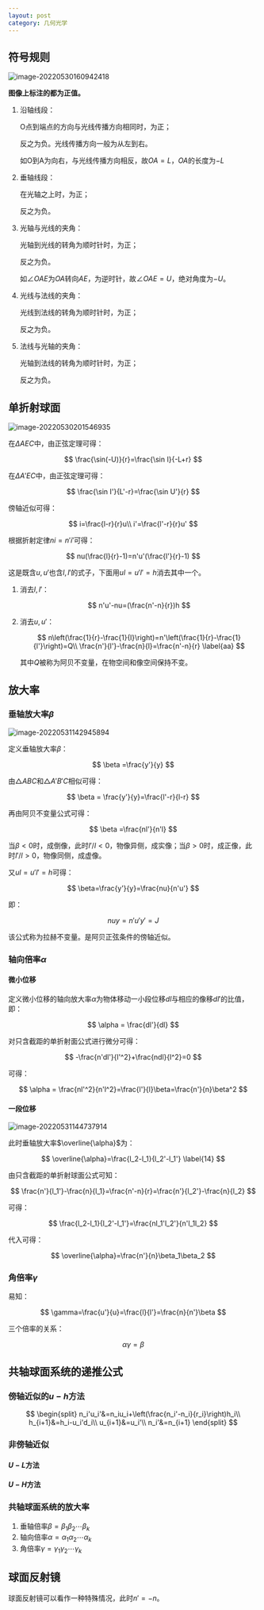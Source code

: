 ```yaml
---
layout: post
category: 几何光学
---
```


## 符号规则

![image-20220530160942418](../img/2022-05-31-球面和共轴球面系统/image-20220530160942418.png)

**图像上标注的都为正值。**

1. 沿轴线段：

   O点到端点的方向与光线传播方向相同时，为正；

   反之为负。光线传播方向一般为从左到右。

   如O到A为向右，与光线传播方向相反，故$OA=L$，$OA$的长度为$-L$

2. 垂轴线段：

   在光轴之上时，为正；

   反之为负。

3. 光轴与光线的夹角：

   光轴到光线的转角为顺时针时，为正；

   反之为负。

   如$\angle OAE$为$OA$转向$AE$，为逆时针，故$\angle OAE=U$，绝对角度为$-U$。

4. 光线与法线的夹角：

   光线到法线的转角为顺时针时，为正；

   反之为负。

5. 法线与光轴的夹角：

   光轴到法线的转角为顺时针时，为正；

   反之为负。

## 单折射球面

![image-20220530201546935](../img/2022-05-31-球面和共轴球面系统/image-20220530201546935.png)

在$\Delta AEC$中，由正弦定理可得：


$$
\frac{\sin(-U)}{r}=\frac{\sin I}{-L+r}
$$


在$\Delta A'EC$中，由正弦定理可得：


$$
\frac{\sin I'}{L'-r}=\frac{\sin U'}{r}
$$


傍轴近似可得：


$$
i=\frac{l-r}{r}u\\
i'=\frac{l'-r}{r}u'
$$


根据折射定律$ni=n'i'$可得：


$$
nu(\frac{l}{r}-1)=n'u'(\frac{l'}{r}-1)
$$


这是既含$u,u'$也含$l,l'$的式子，下面用$ul=u'l'=h$消去其中一个。

1. 消去$l,l'$：

   
   $$
   n'u'-nu=(\frac{n'-n}{r})h
   $$
   

2. 消去$u,u'$：

   
   $$
   n\left(\frac{1}{r}-\frac{1}{l}\right)=n'\left(\frac{1}{r}-\frac{1}{l'}\right)=Q\\
   \frac{n'}{l'}-\frac{n}{l}=\frac{n'-n}{r} \label{aa}
   $$
   

   其中$Q$被称为阿贝不变量，在物空间和像空间保持不变。

## 放大率

### 垂轴放大率$\beta$

![image-20220531142945894](../img/2022-05-31-球面和共轴球面系统/image-20220531142945894.png)

定义垂轴放大率$\beta$：


$$
\beta =\frac{y'}{y}
$$


由$\triangle ABC$和$\triangle A'B'C$相似可得：


$$
\beta = \frac{y'}{y}=\frac{l'-r}{l-r}
$$


再由阿贝不变量公式可得：


$$
\beta =\frac{nl'}{n'l}
$$


当$\beta<0$时，成倒像，此时$l'/l<0$，物像异侧，成实像；当$\beta>0$时，成正像，此时$l'/l>0$，物像同侧，成虚像。

又$ul=u'l'=h$可得：


$$
\beta=\frac{y'}{y}=\frac{nu}{n'u'}
$$


即：


$$
nuy=n'u'y'=J
$$


该公式称为拉赫不变量。是阿贝正弦条件的傍轴近似。

### 轴向倍率$\alpha$

#### 微小位移

定义微小位移的轴向放大率$\alpha$为物体移动一小段位移$dl$与相应的像移$dl'$的比值，即：


$$
\alpha = \frac{dl'}{dl}
$$


对只含截距的单折射面公式进行微分可得：


$$
-\frac{n'dl'}{l'^2}+\frac{ndl}{l^2}=0
$$


可得：


$$
\alpha = \frac{nl'^2}{n'l^2}=\frac{l'}{l}\beta=\frac{n'}{n}\beta^2
$$



#### 一段位移

![image-20220531144737914](../img/2022-05-31-球面和共轴球面系统/image-20220531144737914.png)

此时垂轴放大率$\overline{\alpha}$为：


$$
\overline{\alpha}=\frac{l_2-l_1}{l_2'-l_1'} \label{14}
$$


由只含截距的单折射球面公式可知：


$$
\frac{n'}{l_1'}-\frac{n}{l_1}=\frac{n'-n}{r}=\frac{n'}{l_2'}-\frac{n}{l_2}
$$


可得：


$$
\frac{l_2-l_1}{l_2'-l_1'}=\frac{nl_1'l_2'}{n'l_1l_2}
$$


代入可得：


$$
\overline{\alpha}=\frac{n'}{n}\beta_1\beta_2
$$



### 角倍率$\gamma$

易知：


$$
\gamma=\frac{u'}{u}=\frac{l}{l'}=\frac{n}{n'}\beta
$$


三个倍率的关系：


$$
\alpha\gamma=\beta
$$



## 共轴球面系统的递推公式

### 傍轴近似的$u-h$方法


$$
\begin{split}
n_i'u_i'&=n_iu_i+\left(\frac{n_i'-n_i}{r_i}\right)h_i\\
h_{i+1}&=h_i-u_i'd_i\\
u_{i+1}&=u_i'\\
n_i'&=n_{i+1}
\end{split}
$$



### 非傍轴近似

#### $U-L$方法

#### $U-H$方法

### 共轴球面系统的放大率

1. 垂轴倍率$\beta=\beta_1\beta_2\cdots\beta_k$
2. 轴向倍率$\alpha = \alpha_1\alpha_2\cdots\alpha_k$
3. 角倍率$\gamma=\gamma_1\gamma_2\cdots\gamma_k$

## 球面反射镜

球面反射镜可以看作一种特殊情况，此时$n'=-n$。